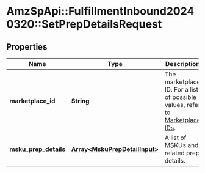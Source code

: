 # AmzSpApi::FulfillmentInbound20240320::SetPrepDetailsRequest

## Properties
Name | Type | Description | Notes
------------ | ------------- | ------------- | -------------
**marketplace_id** | **String** | The marketplace ID. For a list of possible values, refer to [Marketplace IDs](https://developer-docs.amazon.com/sp-api/docs/marketplace-ids). | 
**msku_prep_details** | [**Array&lt;MskuPrepDetailInput&gt;**](MskuPrepDetailInput.md) | A list of MSKUs and related prep details. | 

